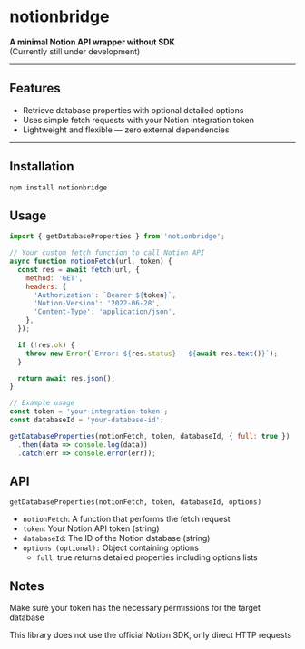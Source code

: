 # notionbridge

**A minimal Notion API wrapper without SDK**  
(Currently still under development)

---

## Features

- Retrieve database properties with optional detailed options  
- Uses simple fetch requests with your Notion integration token  
- Lightweight and flexible — zero external dependencies  

---

## Installation

```bash
npm install notionbridge
```

## Usage

```js
import { getDatabaseProperties } from 'notionbridge';

// Your custom fetch function to call Notion API
async function notionFetch(url, token) {
  const res = await fetch(url, {
    method: 'GET',
    headers: {
      'Authorization': `Bearer ${token}`,
      'Notion-Version': '2022-06-28',
      'Content-Type': 'application/json',
    },
  });

  if (!res.ok) {
    throw new Error(`Error: ${res.status} - ${await res.text()}`);
  }

  return await res.json();
}

// Example usage
const token = 'your-integration-token';
const databaseId = 'your-database-id';

getDatabaseProperties(notionFetch, token, databaseId, { full: true })
  .then(data => console.log(data))
  .catch(err => console.error(err));
```

## API

`getDatabaseProperties(notionFetch, token, databaseId, options)`
- `notionFetch`: A function that performs the fetch request
- `token`: Your Notion API token (string)
- `databaseId`: The ID of the Notion database (string)
- `options (optional):` Object containing options
    - `full`: true returns detailed properties including options lists

## Notes
Make sure your token has the necessary permissions for the target database

This library does not use the official Notion SDK, only direct HTTP requests